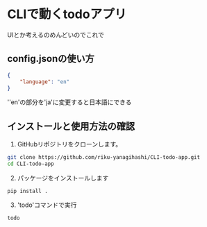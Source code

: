 # CLIで動くtodoアプリ

UIとか考えるのめんどいのでこれで

## config.jsonの使い方
```json
{
    "language": "en"
}
```
''en'の部分を'ja'に変更すると日本語にできる

## インストールと使用方法の確認

1. GitHubリポジトリをクローンします。

```sh
git clone https://github.com/riku-yanagihashi/CLI-todo-app.git
cd CLI-todo-app
```

2. パッケージをインストールします
```
pip install .
```

3. 'todo'コマンドで実行
```
todo
```
